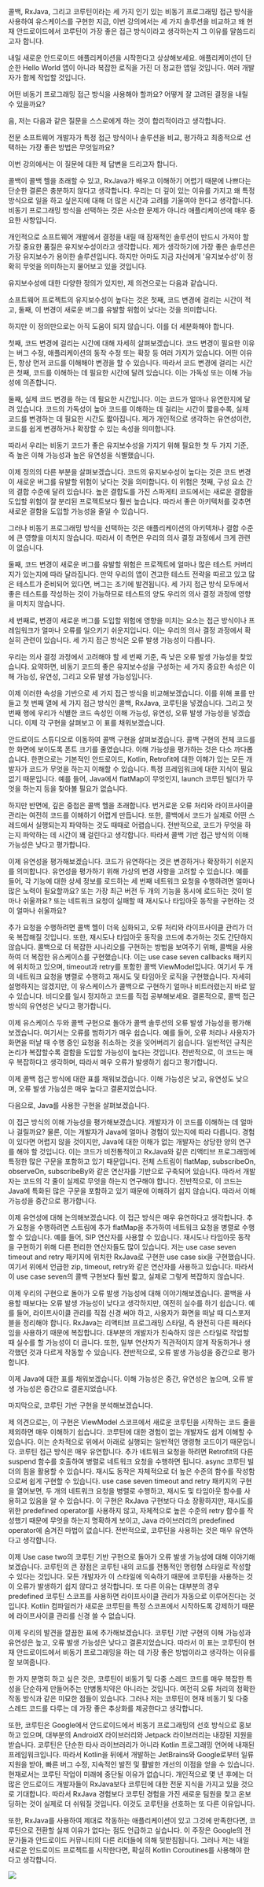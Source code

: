 콜백, RxJava, 그리고 코루틴이라는 세 가지 인기 있는 비동기 프로그래밍 접근 방식을 사용하여 유스케이스를 구현한 지금, 이번 강의에서는 세 가지 솔루션을 비교하고 왜 현재 안드로이드에서 코루틴이 가장 좋은 접근 방식이라고 생각하는지 그 이유를 말씀드리고자 합니다.

내일 새로운 안드로이드 애플리케이션을 시작한다고 상상해보세요. 애플리케이션이 단순한 Hello World 앱이 아니라 복잡한 로직을 가진 더 정교한 앱일 것입니다. 여러 개발자가 함께 작업할 것입니다.

어떤 비동기 프로그래밍 접근 방식을 사용해야 할까요? 어떻게 잘 고려된 결정을 내릴 수 있을까요?

음, 저는 다음과 같은 질문을 스스로에게 하는 것이 합리적이라고 생각합니다.

전문 소프트웨어 개발자가 특정 접근 방식이나 솔루션을 비교, 평가하고 최종적으로 선택하는 가장 좋은 방법은 무엇일까요?

이번 강의에서는 이 질문에 대한 제 답변을 드리고자 합니다.

콜백이 콜백 헬을 초래할 수 있고, RxJava가 배우고 이해하기 어렵기 때문에 나쁘다는 단순한 결론은 충분하지 않다고 생각합니다. 우리는 더 깊이 있는 이유를 가지고 왜 특정 방식으로 일을 하고 싶은지에 대해 더 많은 시간과 고려를 기울여야 한다고 생각합니다. 비동기 프로그래밍 방식을 선택하는 것은 사소한 문제가 아니라 애플리케이션에 매우 중요한 사항입니다.

개인적으로 소프트웨어 개발에서 결정을 내릴 때 잠재적인 솔루션이 반드시 가져야 할 가장 중요한 품질은 유지보수성이라고 생각합니다. 제가 생각하기에 가장 좋은 솔루션은 가장 유지보수가 용이한 솔루션입니다. 하지만 아마도 지금 자신에게 '유지보수성'이 정확히 무엇을 의미하는지 물어보고 있을 것입니다.

유지보수성에 대한 다양한 정의가 있지만, 제 의견으로는 다음과 같습니다.

소프트웨어 프로젝트의 유지보수성이 높다는 것은 첫째, 코드 변경에 걸리는 시간이 적고, 둘째, 이 변경이 새로운 버그를 유발할 위험이 낮다는 것을 의미합니다.

하지만 이 정의만으로는 아직 도움이 되지 않습니다. 이를 더 세분화해야 합니다.

첫째, 코드 변경에 걸리는 시간에 대해 자세히 살펴보겠습니다. 코드 변경이 필요한 이유는 버그 수정, 애플리케이션의 동작 수정 또는 확장 등 여러 가지가 있습니다. 어떤 이유든, 항상 먼저 코드를 이해해야 변경을 할 수 있습니다. 따라서 코드 변경에 걸리는 시간은 첫째, 코드를 이해하는 데 필요한 시간에 달려 있습니다. 이는 가독성 또는 이해 가능성에 의존합니다.

둘째, 실제 코드 변경을 하는 데 필요한 시간입니다. 이는 코드가 얼마나 유연한지에 달려 있습니다. 코드의 가독성이 높아 코드를 이해하는 데 걸리는 시간이 짧을수록, 실제 코드를 변경하는 데 필요한 시간도 짧아집니다. 제가 개인적으로 생각하는 유연성이란, 코드를 쉽게 변경하거나 확장할 수 있는 속성을 의미합니다.

따라서 우리는 비동기 코드가 좋은 유지보수성을 가지기 위해 필요한 첫 두 가지 기준, 즉 높은 이해 가능성과 높은 유연성을 식별했습니다.

이제 정의의 다른 부분을 살펴보겠습니다. 코드의 유지보수성이 높다는 것은 코드 변경이 새로운 버그를 유발할 위험이 낮다는 것을 의미합니다. 이 위험은 첫째, 구성 요소 간의 결합 수준에 달려 있습니다. 높은 결합도를 가진 스파게티 코드에서는 새로운 결함을 도입할 위험이 잘 분리된 프로젝트보다 훨씬 높습니다. 따라서 좋은 아키텍처를 갖추면 새로운 결함을 도입할 가능성을 줄일 수 있습니다.

그러나 비동기 프로그래밍 방식을 선택하는 것은 애플리케이션의 아키텍처나 결합 수준에 큰 영향을 미치지 않습니다. 따라서 이 측면은 우리의 의사 결정 과정에서 크게 관련이 없습니다.

둘째, 코드 변경이 새로운 버그를 유발할 위험은 프로젝트에 얼마나 많은 테스트 커버리지가 있는지에 따라 달라집니다. 만약 우리의 앱이 견고한 테스트 전략을 따르고 있고 많은 테스트가 준비되어 있다면, 버그는 조기에 발견됩니다. 세 가지 접근 방식 모두에서 좋은 테스트를 작성하는 것이 가능하므로 테스트의 양도 우리의 의사 결정 과정에 영향을 미치지 않습니다.

세 번째로, 변경이 새로운 버그를 도입할 위험에 영향을 미치는 요소는 접근 방식이나 프레임워크가 얼마나 오류를 일으키기 쉬운지입니다. 이는 우리의 의사 결정 과정에서 확실히 관련이 있습니다. 세 가지 접근 방식은 오류 발생 가능성이 다릅니다.

우리는 의사 결정 과정에서 고려해야 할 세 번째 기준, 즉 낮은 오류 발생 가능성을 찾았습니다. 요약하면, 비동기 코드의 좋은 유지보수성을 구성하는 세 가지 중요한 속성은 이해 가능성, 유연성, 그리고 오류 발생 가능성입니다.

이제 이러한 속성을 기반으로 세 가지 접근 방식을 비교해보겠습니다. 이를 위해 표를 만들고 첫 번째 열에 세 가지 접근 방식인 콜백, RxJava, 코루틴을 넣겠습니다. 그리고 첫 번째 행에 우리가 식별한 코드 속성인 이해 가능성, 유연성, 오류 발생 가능성을 넣겠습니다. 이제 각 구현을 살펴보고 이 표를 채워보겠습니다.

안드로이드 스튜디오로 이동하여 콜백 구현을 살펴보겠습니다. 콜백 구현의 전체 코드를 한 화면에 보이도록 폰트 크기를 줄였습니다. 이해 가능성을 평가하는 것은 다소 까다롭습니다. 한편으로는 기본적인 안드로이드, Kotlin, Retrofit에 대한 이해가 있는 모든 개발자가 코드가 무엇을 하는지 이해할 수 있습니다. 특정 프레임워크에 대한 지식이 필요 없기 때문입니다. 예를 들어, Java에서 flatMap이 무엇인지, launch 코루틴 빌더가 무엇을 하는지 등을 찾아볼 필요가 없습니다.

하지만 반면에, 깊은 중첩은 콜백 헬을 초래합니다. 번거로운 오류 처리와 라이프사이클 관리는 여전히 코드를 이해하기 어렵게 만듭니다. 또한, 콜백에서 코드가 실제로 어떤 스레드에서 실행되는지 파악하는 것도 때때로 어렵습니다. 전반적으로, 코드가 무엇을 하는지 파악하는 데 시간이 꽤 걸린다고 생각합니다. 따라서 콜백 기반 접근 방식의 이해 가능성은 낮다고 평가합니다.

이제 유연성을 평가해보겠습니다. 코드가 유연하다는 것은 변경하거나 확장하기 쉬운지를 의미합니다. 유연성을 평가하기 위해 가상의 변경 사항을 고려할 수 있습니다. 예를 들어, 각 기능에 대한 상세 정보를 로드하는 세 번째 네트워크 요청을 수행하려면 얼마나 많은 노력이 필요할까요? 또는 가장 최근 버전 두 개의 기능을 동시에 로드하는 것이 얼마나 쉬울까요? 또는 네트워크 요청이 실패할 때 재시도나 타임아웃 동작을 구현하는 것이 얼마나 쉬울까요?

추가 요청을 수행하려면 콜백 헬이 더욱 심화되고, 오류 처리와 라이프사이클 관리가 더욱 복잡해질 것입니다. 또한, 재시도나 타임아웃 동작을 코드에 추가하는 것도 간단하지 않습니다. 콜백으로 더 복잡한 시나리오를 구현하는 방법을 보여주기 위해, 콜백을 사용하여 더 복잡한 유스케이스를 구현했습니다. 이는 use case seven callbacks 패키지에 위치하고 있으며, timeout과 retry를 포함한 콜백 ViewModel입니다. 여기서 두 개의 네트워크 요청을 병렬로 수행하고 재시도 및 타임아웃 로직을 구현했습니다. 자세히 설명하지는 않겠지만, 이 유스케이스가 콜백으로 구현하기 얼마나 비트러렸는지 바로 알 수 있습니다. 비디오를 일시 정지하고 코드를 직접 공부해보세요. 결론적으로, 콜백 접근 방식의 유연성은 낮다고 평가합니다.

이제 유스케이스 두와 콜백 구현으로 돌아가 콜백 솔루션의 오류 발생 가능성을 평가해보겠습니다. 여기서는 오류를 범하기가 매우 쉽습니다. 예를 들어, 오류 처리나 사용자가 화면을 떠날 때 수행 중인 요청을 취소하는 것을 잊어버리기 쉽습니다. 일반적인 규칙은 논리가 복잡할수록 결함을 도입할 가능성이 높다는 것입니다. 전반적으로, 이 코드는 매우 복잡하다고 생각하며, 따라서 매우 오류가 발생하기 쉽다고 평가합니다.

이제 콜백 접근 방식에 대한 표를 채워보겠습니다. 이해 가능성은 낮고, 유연성도 낮으며, 오류 발생 가능성은 매우 높다고 결론지었습니다.

다음으로, Java를 사용한 구현을 살펴보겠습니다.

이 접근 방식의 이해 가능성을 평가해보겠습니다. 개발자가 이 코드를 이해하는 데 얼마나 걸릴까요? 물론, 이는 개발자가 Java에 얼마나 경험이 있는지에 따라 다릅니다. 경험이 있다면 어렵지 않을 것이지만, Java에 대한 이해가 없는 개발자는 상당한 양의 연구를 해야 할 것입니다. 이는 코드가 비전통적이고 RxJava와 같은 리액티브 프로그래밍에 특정한 많은 구문을 포함하고 있기 때문입니다. 전체 스트림이 flatMap, subscribeOn, observeOn, subscribeBy와 같은 연산자를 기반으로 구축되어 있습니다. 따라서 개발자는 코드의 각 줄이 실제로 무엇을 하는지 연구해야 합니다. 전반적으로, 이 코드는 Java에 특화된 많은 구문을 포함하고 있기 때문에 이해하기 쉽지 않습니다. 따라서 이해 가능성을 중간으로 평가합니다.

이제 유연성에 대해 논의해보겠습니다. 이 접근 방식은 매우 유연하다고 생각합니다. 추가 요청을 수행하려면 스트림에 추가 flatMap을 추가하여 네트워크 요청을 병렬로 수행할 수 있습니다. 예를 들어, SIP 연산자를 사용할 수 있습니다. 재시도나 타임아웃 동작을 구현하기 위해 다른 편리한 연산자들도 많이 있습니다. 저는 use case seven timeout and retry 패키지에 위치한 RxJava로 구현한 use case six을 구현했습니다. 여기서 위에서 언급한 zip, timeout, retry와 같은 연산자를 사용하고 있습니다. 따라서 이 use case seven의 콜백 구현보다 훨씬 짧고, 실제로 그렇게 복잡하지 않습니다.

이제 우리의 구현으로 돌아가 오류 발생 가능성에 대해 이야기해보겠습니다. 콜백을 사용할 때보다는 오류 발생 가능성이 낮다고 생각하지만, 여전히 실수를 하기 쉽습니다. 예를 들어, 라이프사이클 관리를 직접 신경 써야 하고, 사용자가 화면을 떠날 때 디스포저블을 정리해야 합니다. RxJava는 리액티브 프로그래밍 스타일, 즉 완전히 다른 패러다임을 사용하기 때문에 복잡합니다. 대부분의 개발자가 친숙하지 않은 스타일로 작업할 때 실수를 할 가능성이 더 큽니다. 또한, 일부 연산자가 직관적이지 않게 작동하거나 생각했던 것과 다르게 작동할 수 있습니다. 전반적으로, 오류 발생 가능성을 중간으로 평가합니다.

이제 Java에 대한 표를 채워보겠습니다. 이해 가능성은 중간, 유연성은 높으며, 오류 발생 가능성은 중간으로 결론지었습니다.

마지막으로, 코루틴 기반 구현을 분석해보겠습니다.

제 의견으로는, 이 구현은 ViewModel 스코프에서 새로운 코루틴을 시작하는 코드 줄을 제외하면 매우 이해하기 쉽습니다. 코루틴에 대한 경험이 없는 개발자도 쉽게 이해할 수 있습니다. 이는 순차적으로 위에서 아래로 실행되는 일반적인 명령형 코드이기 때문입니다. 코루틴 접근 방식은 매우 유연합니다. 추가 네트워크 요청을 하려면 Retrofit의 다른 suspend 함수를 호출하여 병렬로 네트워크 요청을 수행하면 됩니다. async 코루틴 빌더의 힘을 활용할 수 있습니다. 재시도 동작은 자체적으로 더 높은 수준의 함수를 작성함으로써 쉽게 구현할 수 있습니다. use case seven timeout and retry 패키지의 구현을 열어보면, 두 개의 네트워크 요청을 병렬로 수행하고, 재시도 및 타임아웃 함수를 사용하고 있음을 알 수 있습니다. 이 구현은 RxJava 구현보다 다소 장황하지만, 재시도를 위한 predefined operator를 사용하지 않고, 자체적으로 높은 수준의 retry 함수를 작성했기 때문에 무엇을 하는지 명확하게 보이고, Java 라이브러리의 predefined operator에 숨겨진 마법이 없습니다. 전반적으로, 코루틴을 사용하는 것은 매우 유연하다고 생각합니다.

이제 Use case two의 코루틴 기반 구현으로 돌아가 오류 발생 가능성에 대해 이야기해보겠습니다. 코루틴의 큰 장점은 코루틴 내의 코드를 전통적인 명령형 스타일로 작성할 수 있다는 것입니다. 모든 개발자가 이 스타일에 익숙하기 때문에 코루틴을 사용하는 것이 오류가 발생하기 쉽지 않다고 생각합니다. 또 다른 이유는 대부분의 경우 predefined 코루틴 스코프를 사용하면 라이프사이클 관리가 자동으로 이루어진다는 것입니다. Kotlin 컴파일러가 새로운 코루틴을 특정 스코프에서 시작하도록 강제하기 때문에 라이프사이클 관리를 신경 쓸 수 없습니다.

이제 우리의 발견을 깔끔한 표에 추가해보겠습니다. 코루틴 기반 구현의 이해 가능성과 유연성은 높고, 오류 발생 가능성은 낮다고 결론지었습니다. 따라서 이 표는 코루틴이 현재 안드로이드에서 비동기 프로그래밍을 하는 데 가장 좋은 방법이라고 생각하는 이유를 잘 보여줍니다.

한 가지 분명히 하고 싶은 것은, 코루틴이 비동기 및 다중 스레드 코드를 매우 복잡한 특성을 단순하게 만들어주는 만병통치약은 아니라는 것입니다. 여전히 오류 처리의 정확한 작동 방식과 같은 미묘한 점들이 있습니다. 그러나 저는 코루틴이 현재 비동기 및 다중 스레드 코드를 다루는 데 가장 좋은 추상화를 제공한다고 생각합니다.

또한, 코루틴은 Google에서 안드로이드에서 비동기 프로그래밍의 선호 방식으로 홍보하고 있으며, 대부분의 AndroidX 라이브러리와 Jetpack 라이브러리는 내장된 지원을 받습니다. 코루틴은 단순한 타사 라이브러리가 아니라 Kotlin 프로그래밍 언어에 내재된 프레임워크입니다. 따라서 Kotlin을 뒤에서 개발하는 JetBrains와 Google로부터 일류 지원을 받아, 빠른 버그 수정, 지속적인 발전 및 활발한 개선의 이점을 얻을 수 있습니다. 현재로서는 코루틴 작업이 미래에 중단될 이유가 없습니다. 개인적으로 몇 년 후에는 더 많은 안드로이드 개발자들이 RxJava보다 코루틴에 대한 전문 지식을 가지고 있을 것으로 기대합니다. 따라서 RxJava 경험보다 코루틴 경험을 가진 새로운 팀원을 찾고 온보딩하는 것이 실제로 더 쉬워질 것입니다. 이것도 코루틴을 선호하는 또 다른 이유입니다.

또한, RxJava를 사용하여 제대로 작동하는 애플리케이션이 있고 그것에 만족한다면, 코루틴으로 전환할 실제 이유가 없다는 점도 언급하고 싶습니다. 이 주장은 Google의 전문가들과 안드로이드 커뮤니티의 다른 리더들에 의해 뒷받침됩니다. 그러나 저는 내일 새로운 안드로이드 프로젝트를 시작한다면, 확실히 Kotlin Coroutines를 사용해야 한다고 생각합니다.


![](www.udemy.com_course_coroutines-on-android_learn_lecture_19312014.png)